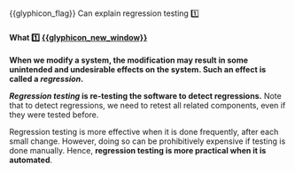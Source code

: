 <span id="prereqs"></span>

<span id="outcomes">{{glyphicon_flag}} Can explain regression testing :one:</span>

<div id="title">

#### What :one: [{{glyphicon_new_window}}]({{baseUrl}}/testing/testingTypes/regressionTesting/what/index.html)

</div>

<div id="body">

**When we modify a system, the modification may result in some unintended and undesirable effects on the system. Such an effect is called a _regression_.**

**_Regression testing_ is re-testing the software to detect regressions.** Note that to detect regressions, we need to retest all related components, even if they were tested before. 

Regression testing is more effective when it is done frequently, after each small change. However, doing so can be prohibitively expensive if testing is done manually. Hence, **regression testing is more practical when it is automated**.

</div>

<div id="extras">
 <include src="exercises.md" />
</div>
